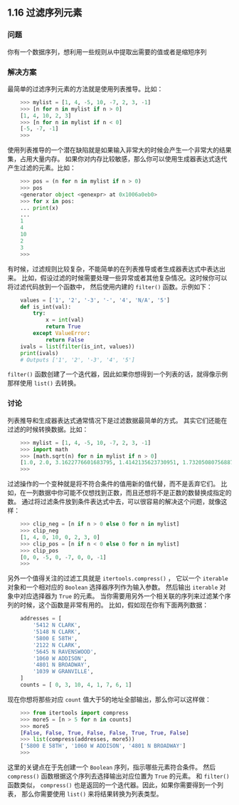 ## 1.16 过滤序列元素 ##
### 问题 ###
你有一个数据序列，想利用一些规则从中提取出需要的值或者是缩短序列
### 解决方案 ###
最简单的过滤序列元素的方法就是使用列表推导。比如：
```python
    >>> mylist = [1, 4, -5, 10, -7, 2, 3, -1]
    >>> [n for n in mylist if n > 0]
    [1, 4, 10, 2, 3]
    >>> [n for n in mylist if n < 0]
    [-5, -7, -1]
    >>>

```
使用列表推导的一个潜在缺陷就是如果输入非常大的时候会产生一个非常大的结果集，占用大量内存。
如果你对内存比较敏感，那么你可以使用生成器表达式迭代产生过滤的元素。比如：
```python
    >>> pos = (n for n in mylist if n > 0)
    >>> pos
    <generator object <genexpr> at 0x1006a0eb0>
    >>> for x in pos:
    ... print(x)
    ...
    1
    4
    10
    2
    3
    >>>

```
有时候，过滤规则比较复杂，不能简单的在列表推导或者生成器表达式中表达出来。
比如，假设过滤的时候需要处理一些异常或者其他复杂情况。这时候你可以将过滤代码放到一个函数中，
然后使用内建的 ``filter()`` 函数。示例如下：
```python
    values = ['1', '2', '-3', '-', '4', 'N/A', '5']
    def is_int(val):
        try:
            x = int(val)
            return True
        except ValueError:
            return False
    ivals = list(filter(is_int, values))
    print(ivals)
    # Outputs ['1', '2', '-3', '4', '5']
```
``filter()`` 函数创建了一个迭代器，因此如果你想得到一个列表的话，就得像示例那样使用 ``list()`` 去转换。
### 讨论 ###
列表推导和生成器表达式通常情况下是过滤数据最简单的方式。
其实它们还能在过滤的时候转换数据。比如：
```python
    >>> mylist = [1, 4, -5, 10, -7, 2, 3, -1]
    >>> import math
    >>> [math.sqrt(n) for n in mylist if n > 0]
    [1.0, 2.0, 3.1622776601683795, 1.4142135623730951, 1.7320508075688772]
    >>>
```
过滤操作的一个变种就是将不符合条件的值用新的值代替，而不是丢弃它们。
比如，在一列数据中你可能不仅想找到正数，而且还想将不是正数的数替换成指定的数。
通过将过滤条件放到条件表达式中去，可以很容易的解决这个问题，就像这样：
```python
    >>> clip_neg = [n if n > 0 else 0 for n in mylist]
    >>> clip_neg
    [1, 4, 0, 10, 0, 2, 3, 0]
    >>> clip_pos = [n if n < 0 else 0 for n in mylist]
    >>> clip_pos
    [0, 0, -5, 0, -7, 0, 0, -1]
    >>>
```
另外一个值得关注的过滤工具就是 ``itertools.compress()`` ，
它以一个 ``iterable`` 对象和一个相对应的 ``Boolean`` 选择器序列作为输入参数。
然后输出 ``iterable`` 对象中对应选择器为 ``True`` 的元素。
当你需要用另外一个相关联的序列来过滤某个序列的时候，这个函数是非常有用的。
比如，假如现在你有下面两列数据：
```python
    addresses = [
        '5412 N CLARK',
        '5148 N CLARK',
        '5800 E 58TH',
        '2122 N CLARK',
        '5645 N RAVENSWOOD',
        '1060 W ADDISON',
        '4801 N BROADWAY',
        '1039 W GRANVILLE',
    ]
    counts = [ 0, 3, 10, 4, 1, 7, 6, 1]

```
现在你想将那些对应 ``count`` 值大于5的地址全部输出，那么你可以这样做：
```python
    >>> from itertools import compress
    >>> more5 = [n > 5 for n in counts]
    >>> more5
    [False, False, True, False, False, True, True, False]
    >>> list(compress(addresses, more5))
    ['5800 E 58TH', '1060 W ADDISON', '4801 N BROADWAY']
    >>>
```
这里的关键点在于先创建一个 ``Boolean`` 序列，指示哪些元素符合条件。
然后 ``compress()`` 函数根据这个序列去选择输出对应位置为 ``True`` 的元素。
和 ``filter()`` 函数类似， ``compress()`` 也是返回的一个迭代器。因此，如果你需要得到一个列表，
那么你需要使用 ``list()`` 来将结果转换为列表类型。
